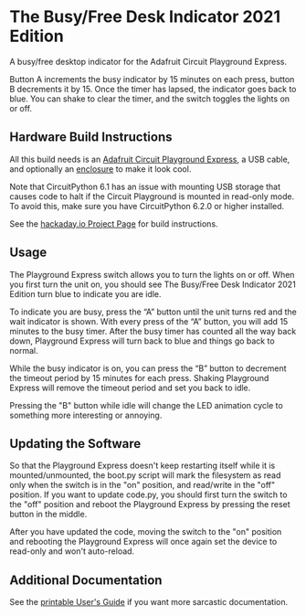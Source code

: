 # The Busy/Free Desk Indicator 2021 Edition

A busy/free desktop indicator for the Adafruit Circuit Playground Express.

Button A increments the busy indicator by 15 minutes on each press, button B decrements it by 15. Once the timer has lapsed, the indicator goes back to blue. You can shake to clear the timer, and the switch toggles the lights on or off.


## Hardware Build Instructions

All this build needs is an [Adafruit Circuit Playground Express](https://www.adafruit.com/product/3333), a USB cable, and optionally an [enclosure](https://www.adafruit.com/product/3333) to make it look cool.

Note that CircuitPython 6.1 has an issue with mounting USB storage that causes code to halt if the Circuit Playground is mounted in read-only mode. To avoid this, make sure you have CircuitPython 6.2.0 or higher installed.

See the [hackaday.io Project Page](https://hackaday.io/project/175732-busyfree-desk-indicator) for build instructions.


## Usage

The Playground Express switch allows you to turn the lights on or off. When you first turn the unit on, you should see The Busy/Free Desk Indicator 2021 Edition turn blue to indicate you are idle.

To indicate you are busy, press the “A” button until the unit turns red and the wait indicator is shown. With every press of the “A” button, you will add 15 minutes to the busy timer. After the busy timer has counted all the way back down, Playground Express will turn back to blue and things go back to normal.

While the busy indicator is on, you can press the “B” button to decrement the timeout period by 15 minutes for each press. Shaking Playground Express will remove the timeout period and set you back to idle.

Pressing the "B" button while idle will change the LED animation cycle to something more interesting or annoying.


## Updating the Software

So that the Playground Express doesn't keep restarting itself while it is mounted/unmounted, the boot.py script will mark the filesystem as read only when the switch is in the "on" position, and read/write in the "off" position. If you want to update code.py, you should first turn the switch to the "off" position and reboot the Playground Express by pressing the reset button in the middle.

After you have updated the code, moving the switch to the "on" position and rebooting the Playground Express will once again set the device to read-only and won't auto-reload.


## Additional Documentation

See the [printable User's Guide](https://docs.google.com/document/d/1Aq5RcLSJUTe7unPQ9NFNM568gAli1XiDiWOW0XTifgc/) if you want more sarcastic documentation.
